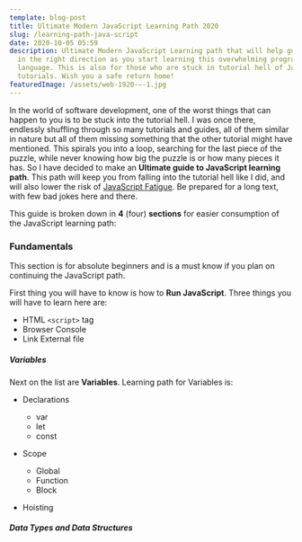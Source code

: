 ```yaml
---
template: blog-post
title: Ultimate Modern JavaScript Learning Path 2020
slug: /learning-path-java-script
date: 2020-10-05 05:59
description: Ultimate Modern JavaScript Learning path that will help guide you
  in the right direction as you start learning this overwhelming programming
  language. This is also for those who are stuck in tutorial hell of JavaScript
  tutorials. Wish you a safe return home!
featuredImage: /assets/web-1920-–-1.jpg
---
```

In the world of software development, one of the worst things that can happen to you is to be stuck into the tutorial hell. I was once there, endlessly shuffling through so many tutorials and guides, all of them similar in nature but all of them missing something that the other tutorial might have mentioned. This spirals you into a loop, searching for the last piece of the puzzle, while never knowing how big the puzzle is or how many pieces it has. So I have decided to make an **Ultimate guide to JavaScript learning path**. This path will keep you from falling into the tutorial hell like I did, and will also lower the risk of [](https://auth0.com/blog/how-to-manage-javascript-fatigue/)[JavaScript Fatigue](https://auth0.com/blog/how-to-manage-javascript-fatigue/). Be prepared for a long text, with few bad jokes here and there.

This guide is broken down in **4** (four) **sections** for easier consumption of the JavaScript learning path:

### Fundamentals

This section is for absolute beginners and is a must know if you plan on continuing the JavaScript path.

First thing you will have to know is how to **Run JavaScript**. Three things you will have to learn here are:

* HTML `<script>` tag
* Browser Console
* Link External file

##### Variables

Next on the list are **Variables**. Learning path for Variables is:

* Declarations

  * var
  * let
  * const
* Scope

  * Global
  * Function
  * Block
* Hoisting 



##### Data Types and Data Structures